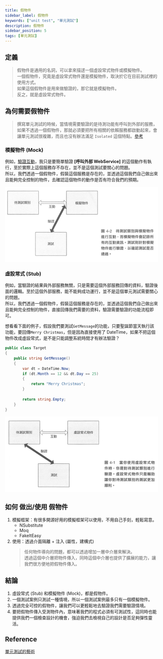 ```yaml
---
title: 假物件
sidebar_label: 假物件
keywords: ["unit test", "單元測試"]
description: 假物件
sidebar_position: 5
tags: [單元測試]
---
```


## 定義
> 假物件是通用的名詞，可以拿來描逑一個虛設常式物件或模擬物件。  
> 一個假物件，究竟是虛設常式物件還是模擬物件，取決於它在目前測試裡的使用方式。  
> 如果這個假物件是用來做驗證的，那它就是模擬物件。  
> 反之，就是虛設常式物件。

## 為何需要假物件

>撰寫單元測試的時候，當情境需要驗證的是待測功能有呼叫到外部的服務，如果不透過一個假物件，那就必須要把所有相關的依賴服務都啟動起來，會讓單元測試很複雜，而且也沒有辦法滿足 `Isolated` 這個特點。[參考](./03_優秀的單元測試.md)  

### 模擬物件 (Mock)
例如，[驗證互動](./assert/04_互動.md)，我只是要簡單驗證 **[呼叫外部 WebService]** 的這個動作有執行，至於實際上這個服務存不存在，並不是這個測試要關心的問題。  
所以，我們透過一個假物件，假裝這個服務是存在的，並透過這個我們自己做出來且能夠完全控制的物件，去確認這個物件的動作是否有符合我們的預期。

![](./img/2024-02-17-14-33-50.png)

### 虛設常式 (Stub)
例如，當驗證的結果與外部服務無關，只是需要這個外部服務回傳的資料，驗證後面的邏輯。至於這個外部服務，能不能夠成功運行，並不是這個單元測試需要關心的問題。  
所以，我們透過一個假物件，假裝這個服務是存在的，並透過這個我們自己做出來且能夠完全控制的物件，直接回傳我們需要的資料，驗證需要驗證的功能流程即可。

想看看下面的例子，假設我們要測試`GetMessage`的功能，只要聖誕節當天執行該功能，要回傳`Merry Christmas`，但是因為直接使用了 DateTime，如果不把這個物件改成虛設常式，是不是只能調整系統時間才有辦法驗證？
```csharp showLineNumbers
public class Target
{
    public string GetMessage()
    {
        var dt = DateTime.Now;
        if (dt.Month == 12 && dt.Day == 25)
        {
            return "Merry Christmas";
        }

        return string.Empty;
    }
}
```
![](./img/2024-02-17-14-33-15.png)

## 如何 做出/使用 假物件
1. 模擬框架：有很多開源好用的模擬框架可以使用，不用自己手刻，輕鬆寫意。
   - NSubstitute
   - Moq
   - FakeItEasy
2. 使用：透過介面隔離 + 注入 (屬性，建構式)
   > 任何物件導向的問題，都可以透過增加一層中介層來解決。  
   > 透過這個中介層把物件傳入，同時這個中介層也提供了擴展的能力，讓我們很方便地把假物件傳入。

## 結論
1. 虛設常式 (Stub) 和模擬物件 (Mock)，都是假物件。
2. 一個測試案例只測試一種情境，所以一個測試案例最多只有一個模擬物件。
3. 透過完全可控的假物件，讓我們可以更輕鬆地去驗證我們需要驗證情境。
4. 要把假物件傳入受測物件內，意味著我們的程式必須有可測試性，這同時也能提供我們一個檢查設計的機會，強迫我們去檢視自己的設計是否足夠彈性靈活。

## Reference
[單元測試的藝術](https://www.tenlong.com.tw/products/9789864342471?list_name=c-unit-test)